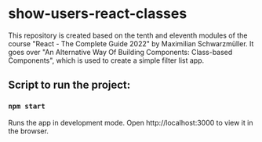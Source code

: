 # show-users-react-classes
This repository is created based on the tenth and eleventh modules of the course "React - The Complete Guide 2022" by Maximilian Schwarzmüller. It goes over "An Alternative Way Of Building Components: Class-based Components", which is used to create a simple filter list app.

## Script to run the project:

### `npm start`

Runs the app in development mode.
Open http://localhost:3000 to view it in the browser.
